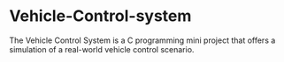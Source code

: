 # Vehicle-Control-system
 The Vehicle Control System is a C programming mini project that offers a simulation of a real-world vehicle control scenario.
